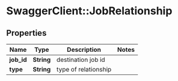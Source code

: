 # SwaggerClient::JobRelationship

## Properties
Name | Type | Description | Notes
------------ | ------------- | ------------- | -------------
**job_id** | **String** | destination job id | 
**type** | **String** | type of relationship | 


